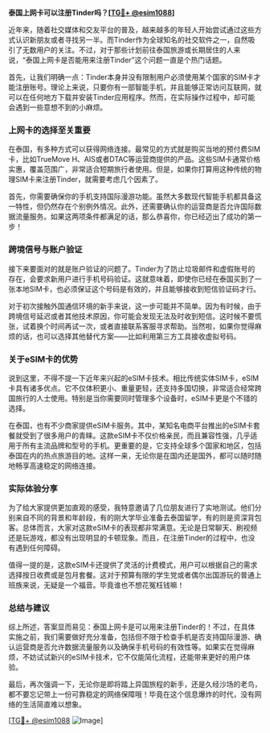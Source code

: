 **泰国上网卡可以注册Tinder吗？[[TG💪+ @esim1088](https://t.me/s/esim1088)]**

近年来，随着社交媒体和交友平台的普及，越来越多的年轻人开始尝试通过这些方式认识新朋友或者寻找另一半。而Tinder作为全球知名的社交软件之一，自然吸引了无数用户的关注。不过，对于那些计划前往泰国旅游或长期居住的人来说，“泰国上网卡是否能用来注册Tinder”这个问题一直是个热门话题。

首先，让我们明确一点：Tinder本身并没有限制用户必须使用某个国家的SIM卡才能注册账号。理论上来说，只要你有一部智能手机，并且能够正常访问互联网，就可以在任何地方下载并安装Tinder应用程序。然而，在实际操作过程中，却可能会遇到一些意想不到的小麻烦。

### 上网卡的选择至关重要

在泰国，有多种方式可以获得网络连接。最常见的方式就是购买当地的预付费SIM卡，比如TrueMove H、AIS或者DTAC等运营商提供的产品。这些SIM卡通常价格实惠，覆盖范围广，非常适合短期旅行者使用。但是，如果你打算用这种传统的物理SIM卡来注册Tinder，就需要考虑几个因素了。

首先，你需要确保你的手机支持国际漫游功能。虽然大多数现代智能手机都具备这一特性，但仍然存在个别例外情况。此外，还需要确认你的运营商是否允许国际数据流量服务。如果这两项条件都满足的话，那么恭喜你，你已经迈出了成功的第一步！

### 跨境信号与账户验证

接下来要面对的就是账户验证的问题了。Tinder为了防止垃圾邮件和虚假账号的存在，会要求新用户进行手机号码验证。这就意味着，即使你已经在泰国买到了一张本地SIM卡，也必须保证这个号码是有效的，并且能够接收到短信验证码才行。

对于初次接触外国通信环境的新手来说，这一步可能并不简单。因为有时候，由于跨境信号延迟或者其他技术原因，你可能会发现无法及时收到短信。这时候不要慌张，试着换个时间再试一次，或者直接联系客服寻求帮助。当然啦，如果你觉得麻烦的话，也可以选择其他替代方案——比如利用第三方工具接收虚拟号码。

### 关于eSIM卡的优势

说到这里，不得不提一下近年来兴起的eSIM卡技术。相比传统实体SIM卡，eSIM卡具有诸多优点。它不仅体积更小、重量更轻，还支持多国切换，非常适合经常跨国旅行的人士使用。特别是当你需要同时管理多个设备时，eSIM卡更是个不错的选择。

在泰国，也有不少商家提供eSIM卡服务。其中，某知名电商平台推出的eSIM卡套餐就受到了很多用户的青睐。这款eSIM卡不仅价格亲民，而且兼容性强，几乎适用于所有主流品牌和型号的手机。更重要的是，它支持全球多个国家和地区，包括泰国在内的热点旅游目的地。这样一来，无论你是在国内还是国外，都可以随时随地畅享高速稳定的网络连接。

### 实际体验分享

为了给大家提供更加直观的感受，我特意邀请了几位朋友进行了实地测试。他们分别来自不同的背景和年龄段，有的刚大学毕业准备去泰国留学，有的则是资深背包客。总体而言，大家对这款eSIM卡的表现都非常满意。无论是日常聊天、刷视频还是玩游戏，都没有出现明显的卡顿现象。而且，在注册Tinder的过程中，也没有遇到任何障碍。

值得一提的是，这款eSIM卡还提供了灵活的计费模式，用户可以根据自己的需求选择按日收费或是包月套餐。这对于预算有限的学生党或者偶尔出国游玩的普通上班族来说，无疑是一个福音。毕竟谁也不想花冤枉钱嘛！

### 总结与建议

综上所述，答案显而易见：泰国上网卡是可以用来注册Tinder的！不过，在具体实施之前，我们需要做好充分准备，包括但不限于检查手机是否支持国际漫游、确认运营商是否允许数据流量服务以及确保手机号码的有效性等。如果实在觉得麻烦，不妨试试新兴的eSIM卡技术，它不仅能简化流程，还能带来更好的用户体验。

最后，再次强调一下，无论你是即将踏上异国旅程的新手，还是久经沙场的老鸟，都不要忘记带上一份可靠稳定的网络保障哦！毕竟在这个信息爆炸的时代，没有网络的生活简直难以想象。

[[TG💪+ @esim1088](https://t.me/s/esim1088) ![Image](https://i.postimg.cc/4NQfJmqS/Snipaste-2025-05-13-00-14-12.png)]